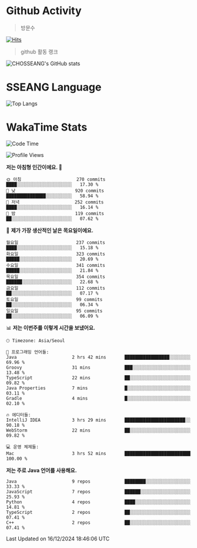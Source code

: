 <!--
**CHOSSEANG/CHOSSEANG** is a ✨ _special_ ✨ repository because its `README.md` (this file) appears on your GitHub profile.

Here are some ideas to get you started:

- 🔭 I’m currently working on ...
- 🌱 I’m currently learning ...
- 👯 I’m looking to collaborate on ...
- 🤔 I’m looking for help with ...
- 💬 Ask me about ...
- 📫 How to reach me: ...
- 😄 Pronouns: ...
- ⚡ Fun fact: ...
-->

# Github Activity
> 방문수

[![Hits](https://hits.seeyoufarm.com/api/count/incr/badge.svg?url=https%3A%2F%2Fgithub.com%2FCHOSSEANG&count_bg=%238AED3E&title_bg=%23495358&icon=electron.svg&icon_color=%23E7E7E7&title=CHOSSEANG&edge_flat=false)](https://hits.seeyoufarm.com)
> github 활동 랭크

![CHOSSEANG's GitHub stats](https://github-readme-stats.vercel.app/api?username=CHOSSEANG&show_icons=true&theme=radical)

# SSEANG Language
![Top Langs](https://github-readme-stats.vercel.app/api/top-langs/?username=CHOSSEANG&layout=compact)

# WakaTime Stats

<!--START_SECTION:waka-->
![Code Time](http://img.shields.io/badge/Code%20Time-322%20hrs%2037%20mins-blue)

![Profile Views](http://img.shields.io/badge/Profile%20Views-0-blue)

**저는 아침형 인간이에요. 🐤** 

```text
🌞 아침                     270 commits         ████░░░░░░░░░░░░░░░░░░░░░   17.30 % 
🌆 낮　                     920 commits         ███████████████░░░░░░░░░░   58.94 % 
🌃 저녁                     252 commits         ████░░░░░░░░░░░░░░░░░░░░░   16.14 % 
🌙 밤　                     119 commits         ██░░░░░░░░░░░░░░░░░░░░░░░   07.62 % 
```
📅 **제가 가장 생산적인 날은 목요일이에요.** 

```text
월요일                      237 commits         ████░░░░░░░░░░░░░░░░░░░░░   15.18 % 
화요일                      323 commits         █████░░░░░░░░░░░░░░░░░░░░   20.69 % 
수요일                      341 commits         █████░░░░░░░░░░░░░░░░░░░░   21.84 % 
목요일                      354 commits         ██████░░░░░░░░░░░░░░░░░░░   22.68 % 
금요일                      112 commits         ██░░░░░░░░░░░░░░░░░░░░░░░   07.17 % 
토요일                      99 commits          ██░░░░░░░░░░░░░░░░░░░░░░░   06.34 % 
일요일                      95 commits          ██░░░░░░░░░░░░░░░░░░░░░░░   06.09 % 
```


📊 **저는 이번주를 이렇게 시간을 보냈어요.** 

```text
🕑︎ Timezone: Asia/Seoul

💬 프로그래밍 언어들: 
Java                     2 hrs 42 mins       █████████████████░░░░░░░░   69.96 % 
Groovy                   31 mins             ███░░░░░░░░░░░░░░░░░░░░░░   13.48 % 
TypeScript               22 mins             ██░░░░░░░░░░░░░░░░░░░░░░░   09.82 % 
Java Properties          7 mins              █░░░░░░░░░░░░░░░░░░░░░░░░   03.11 % 
Gradle                   4 mins              █░░░░░░░░░░░░░░░░░░░░░░░░   02.10 % 

🔥 에디터들: 
IntelliJ IDEA            3 hrs 29 mins       ███████████████████████░░   90.18 % 
WebStorm                 22 mins             ██░░░░░░░░░░░░░░░░░░░░░░░   09.82 % 

💻 운영 체제들: 
Mac                      3 hrs 52 mins       █████████████████████████   100.00 % 
```

**저는 주로 Java 언어를 사용해요.** 

```text
Java                     9 repos             ████████░░░░░░░░░░░░░░░░░   33.33 % 
JavaScript               7 repos             ██████░░░░░░░░░░░░░░░░░░░   25.93 % 
Python                   4 repos             ████░░░░░░░░░░░░░░░░░░░░░   14.81 % 
TypeScript               2 repos             ██░░░░░░░░░░░░░░░░░░░░░░░   07.41 % 
C++                      2 repos             ██░░░░░░░░░░░░░░░░░░░░░░░   07.41 % 
```




 Last Updated on 16/12/2024 18:46:06 UTC
<!--END_SECTION:waka-->
